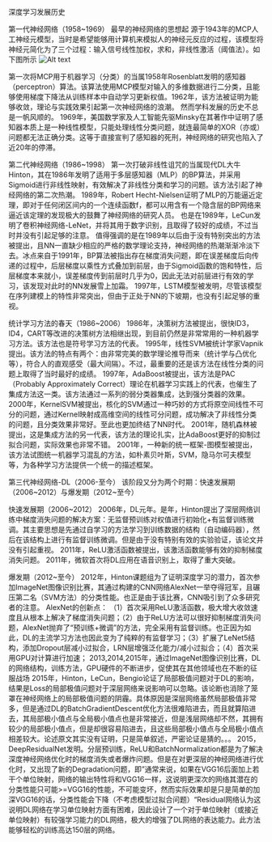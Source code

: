 深度学习发展历史

第一代神经网络（1958~1969）
最早的神经网络的思想起
源于1943年的MCP人工神经元模型，当时是希望能够用计算机来模拟人的神经元反应的过程，该模型将神经元简化为了三个过程：输入信号线性加权，求和，非线性激活（阈值法）。如下图所示
 ![Alt text](./1.png)


第一次将MCP用于机器学习（分类）的当属1958年Rosenblatt发明的感知器（perceptron）算法。该算法使用MCP模型对输入的多维数据进行二分类，且能够使用梯度下降法从训练样本中自动学习更新权值。1962年，该方法被证明为能够收敛，理论与实践效果引起第一次神经网络的浪潮。
然而学科发展的历史不总是一帆风顺的。
1969年，美国数学家及人工智能先驱Minsky在其著作中证明了感知器本质上是一种线性模型，只能处理线性分类问题，就连最简单的XOR（亦或）问题都无法正确分类。这等于直接宣判了感知器的死刑，神经网络的研究也陷入了近20年的停滞。

第二代神经网络（1986~1998）
第一次打破非线性诅咒的当属现代DL大牛Hinton，其在1986年发明了适用于多层感知器（MLP）的BP算法，并采用Sigmoid进行非线性映射，有效解决了非线性分类和学习的问题。该方法引起了神经网络的第二次热潮。
1989年，Robert Hecht-Nielsen证明了MLP的万能逼近定理，即对于任何闭区间内的一个连续函数f，都可以用含有一个隐含层的BP网络来逼近该定理的发现极大的鼓舞了神经网络的研究人员。
也是在1989年，LeCun发明了卷积神经网络-LeNet，并将其用于数字识别，且取得了较好的成绩，不过当时并没有引起足够的注意。
值得强调的是在1989年以后由于没有特别突出的方法被提出，且NN一直缺少相应的严格的数学理论支持，神经网络的热潮渐渐冷淡下去。冰点来自于1991年，BP算法被指出存在梯度消失问题，即在误差梯度后向传递的过程中，后层梯度以乘性方式叠加到前层，由于Sigmoid函数的饱和特性，后层梯度本来就小，误差梯度传到前层时几乎为0，因此无法对前层进行有效的学习，该发现对此时的NN发展雪上加霜。
1997年，LSTM模型被发明，尽管该模型在序列建模上的特性非常突出，但由于正处于NN的下坡期，也没有引起足够的重视。

统计学习方法的春天（1986~2006）
1986年，决策树方法被提出，很快ID3，ID4，CART等改进的决策树方法相继出现，到目前仍然是非常常用的一种机器学习方法。该方法也是符号学习方法的代表。
1995年，线性SVM被统计学家Vapnik提出。该方法的特点有两个：由非常完美的数学理论推导而来（统计学与凸优化等），符合人的直观感受（最大间隔）。不过，最重要的还是该方法在线性分类的问题上取得了当时最好的成绩。
1997年，AdaBoost被提出，该方法是PAC（Probably Approximately Correct）理论在机器学习实践上的代表，也催生了集成方法这一类。该方法通过一系列的弱分类器集成，达到强分类器的效果。
2000年，KernelSVM被提出，核化的SVM通过一种巧妙的方式将原空间线性不可分的问题，通过Kernel映射成高维空间的线性可分问题，成功解决了非线性分类的问题，且分类效果非常好。至此也更加终结了NN时代。
2001年，随机森林被提出，这是集成方法的另一代表，该方法的理论扎实，比AdaBoost更好的抑制过拟合问题，实际效果也非常不错。
2001年，一种新的统一框架-图模型被提出，该方法试图统一机器学习混乱的方法，如朴素贝叶斯，SVM，隐马尔可夫模型等，为各种学习方法提供一个统一的描述框架。

第三代神经网络-DL（2006-至今）
该阶段又分为两个时期：快速发展期（2006~2012）与爆发期（2012~至今）

快速发展期（2006~2012）
2006年，DL元年。是年，Hinton提出了深层网络训练中梯度消失问题的解决方案：无监督预训练对权值进行初始化+有监督训练微调。其主要思想是先通过自学习的方法学习到训练数据的结构（自动编码器），然后在该结构上进行有监督训练微调。但是由于没有特别有效的实验验证，该论文并没有引起重视。
2011年，ReLU激活函数被提出，该激活函数能够有效的抑制梯度消失问题。
2011年，微软首次将DL应用在语音识别上，取得了重大突破。

爆发期（2012~至今）
2012年，Hinton课题组为了证明深度学习的潜力，首次参加ImageNet图像识别比赛，其通过构建的CNN网络AlexNet一举夺得冠军，且碾压第二名（SVM方法）的分类性能。也正是由于该比赛，CNN吸引到了众多研究者的注意。
AlexNet的创新点：
（1）首次采用ReLU激活函数，极大增大收敛速度且从根本上解决了梯度消失问题；（2）由于ReLU方法可以很好抑制梯度消失问题，AlexNet抛弃了“预训练+微调”的方法，完全采用有监督训练。也正因为如此，DL的主流学习方法也因此变为了纯粹的有监督学习；（3）扩展了LeNet5结构，添加Dropout层减小过拟合，LRN层增强泛化能力/减小过拟合；（4）首次采用GPU对计算进行加速；
2013,2014,2015年，通过ImageNet图像识别比赛，DL的网络结构，训练方法，GPU硬件的不断进步，促使其在其他领域也在不断的征服战场
2015年，Hinton，LeCun，Bengio论证了局部极值问题对于DL的影响，结果是Loss的局部极值问题对于深层网络来说影响可以忽略。该论断也消除了笼罩在神经网络上的局部极值问题的阴霾。具体原因是深层网络虽然局部极值非常多，但是通过DL的BatchGradientDescent优化方法很难陷进去，而且就算陷进去，其局部极小值点与全局极小值点也是非常接近，但是浅层网络却不然，其拥有较少的局部极小值点，但是却很容易陷进去，且这些局部极小值点与全局极小值点相差较大。论述原文其实没有证明，只是简单叙述，严密论证是猜的。。。
2015，DeepResidualNet发明。分层预训练，ReLU和BatchNormalization都是为了解决深度神经网络优化时的梯度消失或者爆炸问题。但是在对更深层的神经网络进行优化时，又出现了新的Degradation问题，即”通常来说，如果在VGG16后面加上若干个单位映射，网络的输出特性将和VGG16一样，这说明更深次的网络其潜在的分类性能只可能>=VGG16的性能，不可能变坏，然而实际效果却是只是简单的加深VGG16的话，分类性能会下降（不考虑模型过拟合问题）“Residual网络认为这说明DL网络在学习单位映射方面有困难，因此设计了一个对于单位映射（或接近单位映射）有较强学习能力的DL网络，极大的增强了DL网络的表达能力。此方法能够轻松的训练高达150层的网络。


